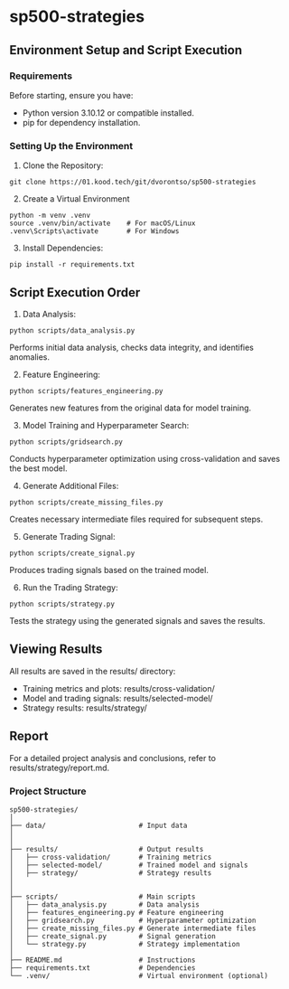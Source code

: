 # sp500-strategies

## Environment Setup and Script Execution

### Requirements
Before starting, ensure you have:

- Python version 3.10.12 or compatible installed.
- pip for dependency installation.

### Setting Up the Environment
1. Clone the Repository:
``` 
git clone https://01.kood.tech/git/dvorontso/sp500-strategies
```
2. Create a Virtual Environment 
```
python -m venv .venv
source .venv/bin/activate    # For macOS/Linux
.venv\Scripts\activate       # For Windows
```
3. Install Dependencies:
``` 
pip install -r requirements.txt
```

## Script Execution Order

1. Data Analysis:
```
python scripts/data_analysis.py
```
Performs initial data analysis, checks data integrity, and identifies anomalies.

2. Feature Engineering:
```
python scripts/features_engineering.py
```
Generates new features from the original data for model training.

3. Model Training and Hyperparameter Search:

```
python scripts/gridsearch.py
```
Conducts hyperparameter optimization using cross-validation and saves the best model.

4. Generate Additional Files:
```
python scripts/create_missing_files.py
```
Creates necessary intermediate files required for subsequent steps.

5. Generate Trading Signal:
``` 
python scripts/create_signal.py
```
Produces trading signals based on the trained model.

6. Run the Trading Strategy:
```
python scripts/strategy.py
```
Tests the strategy using the generated signals and saves the results.

## Viewing Results

All results are saved in the results/ directory:
* Training metrics and plots: results/cross-validation/
* Model and trading signals: results/selected-model/
* Strategy results: results/strategy/

## Report
For a detailed project analysis and conclusions, refer to results/strategy/report.md.


### Project Structure
```
sp500-strategies/
│
├── data/                       # Input data
│   
│
├── results/                    # Output results
│   ├── cross-validation/       # Training metrics
│   ├── selected-model/         # Trained model and signals
│   ├── strategy/               # Strategy results
│   
│
├── scripts/                    # Main scripts
│   ├── data_analysis.py        # Data analysis
│   ├── features_engineering.py # Feature engineering
│   ├── gridsearch.py           # Hyperparameter optimization
│   ├── create_missing_files.py # Generate intermediate files
│   ├── create_signal.py        # Signal generation
│   └── strategy.py             # Strategy implementation
│
├── README.md                   # Instructions
├── requirements.txt            # Dependencies
└── .venv/                      # Virtual environment (optional)
```
